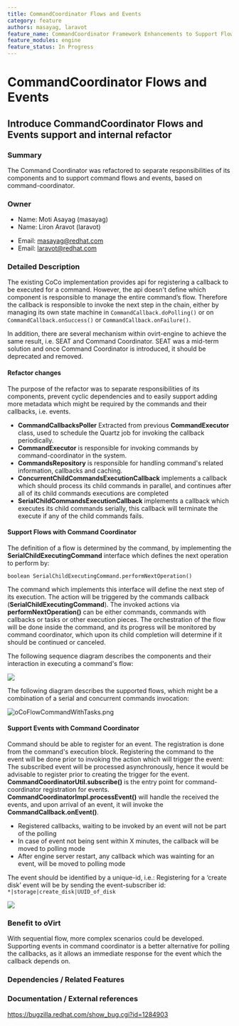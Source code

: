 ```yaml
---
title: CommandCoordinator Flows and Events
category: feature
authors: masayag, laravot
feature_name: CommandCoordinator Framework Enhancements to Support Flows and Events
feature_modules: engine
feature_status: In Progress
---
```


# CommandCoordinator Flows and Events

## Introduce CommandCoordinator Flows and Events support and internal refactor

### Summary

The Command Coordinator was refactored to separate responsibilities of its components and to support command flows and
events, based on command-coordinator.

### Owner

*   Name: Moti Asayag (masayag)
*   Name: Liron Aravot (laravot)

<!-- -->

*   Email: <masayag@redhat.com>
*   Email: <laravot@redhat.com>

### Detailed Description
The existing CoCo implementation provides api for registering a callback to be executed for a command.
However, the api doesn't define which component is responsible to manage the entire command’s flow. Therefore the callback
is responsible to invoke the next step in the chain, either by managing its own state machine in `CommandCallback.doPolling()`
or on `CommandCallback.onSuccess()` or `CommandCallback.onFailure()`.

In addition, there are several mechanism within ovirt-engine to achieve the same result, i.e. SEAT and Command Coordinator.
SEAT was a mid-term solution and once Command Coordinator is introduced, it should be deprecated and removed.

#### Refactor changes ####
The purpose of the refactor was to separate responsibilities of its components, prevent cyclic dependencies and to easily
support adding more metadata which might be required by the commands and their callbacks, i.e. events.

  * **CommandCallbacksPoller** Extracted from previous **CommandExecutor** class, used to schedule the Quartz job for invoking
 the callback periodically.
  * **CommandExecutor** is responsible for invoking commands by command-coordinator in the system.
  * **CommandsRepository** is responsible for handling command's related information, callbacks and caching.
  * **ConcurrentChildCommandsExecutionCallback** implements a callback which should process its child commands in parallel,
   and continues after all of its child commands executions are completed
  * **SerialChildCommandsExecutionCallback** implements a callback which executes its child commands serially, this
   callback will terminate the execute if any of the child commands fails.

#### Support Flows with Command Coordinator ####
The definition of a flow is determined by the command, by implementing the **SerialChildExecutingCommand** interface which
defines the next operation to perform by:

  `boolean SerialChildExecutingCommand.performNextOperation()`

The command which implements this interface will define the next step of its execution. The action will be triggered by
the commands callback (**SerialChildExecutingCommand**).
The invoked actions via **performNextOperation()** can be either commands, commands with callbacks or tasks or other
execution pieces.
The orchestration of the flow will be done inside the command, and its progress will be monitored by command coordinator,
which upon its child completion will determine if it should be continued or canceled.

The following sequence diagram describes the components and their interaction in executing a command's flow:

![](/images/wiki/CommandFlow.png)

The following diagram describes the supported flows, which might be a combination of a serial and concurrent commands invocation:

![](oCoFlowCommandWithTasks.png "oCoFlowCommandWithTasks.png")

#### Support Events with Command Coordinator ####
Command should be able to register for an event. The registration is done from the command's execution block.
Registering the command to the event will be done prior to invoking the action which will trigger the event:
The subscribed event will be processed asynchronously, hence it would be advisable to register prior to creating the
trigger for the event.
**CommandCoordinatorUtil.subscribe()** is the entry point for command-coordinator registration for events.
**CommandCoordinatorImpl.processEvent()** will handle the received the events, and upon arrival of an event, it will
invoke the **CommandCallback.onEvent()**.

  * Registered callbacks, waiting to be invoked by an event will not be part of the polling
  * In case of event not being sent within X minutes, the callback will be moved to polling mode
  * After engine server restart, any callback which was wainting for an event, will be moved to polling mode

The event should be identified by a unique-id, i.e.:
Registering for a ‘create disk’ event will be by sending the event-subscriber id: `*|storage|create_disk|UUID_of_disk`

![](/images/wiki/CocoEvent.png)

### Benefit to oVirt
With sequential flow, more complex scenarios could be developed.
Supporting events in command coordinator is a better alternative for polling the callbacks, as it allows an immediate
response for the event which the callback depends on.


### Dependencies / Related Features

### Documentation / External references

<https://bugzilla.redhat.com/show_bug.cgi?id=1284903>



